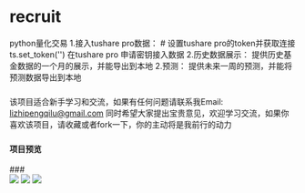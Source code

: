 # recruit
python量化交易
1.接入tushare pro数据：
    # 设置tushare pro的token并获取连接
    ts.set_token('')
    在tushare pro 申请密钥接入数据
2.历史数据展示：
     提供历史基金数据的一个月的展示，并能导出到本地
2.预测：
    提供未来一周的预测，并能将预测数据导出到本地
###
该项目适合新手学习和交流，如果有任何问题请联系我Email: lizhipengqilu@gmail.com
同时希望大家提出宝贵意见，欢迎学习交流，如果你喜欢该项目，请收藏或者fork一下，你的主动将是我前行的动力

###
<h4>项目预览</h4>
###</br>
<img src="https://github.com/Frank-qlu/fund/blob/master/images/1.png" />
<img src="https://github.com/Frank-qlu/fund/blob/master/images/2.png" />
<img src="https://github.com/Frank-qlu/fund/blob/master/images/3.png" />